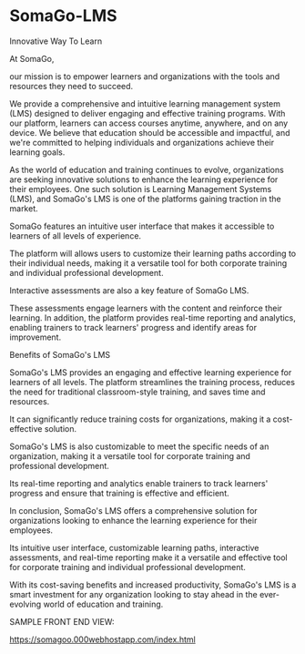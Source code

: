# SomaGo-LMS

Innovative Way To Learn

At SomaGo, 

our mission is to empower learners and organizations with the tools and resources they need to succeed. 

We provide a comprehensive and intuitive learning management system (LMS) designed to deliver engaging and effective training programs. 
With our platform, learners can access courses anytime, anywhere, and on any device. 
We believe that education should be accessible and impactful, and we're committed to helping individuals and organizations achieve their learning goals.


As the world of education and training continues to evolve, organizations are seeking innovative solutions to enhance the learning experience for their employees. 
One such solution is Learning Management Systems (LMS), and SomaGo's LMS is one of the platforms gaining traction in the market.

SomaGo features an intuitive user interface that makes it accessible to learners of all levels of experience. 

The platform will allows users to customize their learning paths according to their individual needs, making it a versatile tool for both corporate training and individual professional development.

Interactive assessments are also a key feature of SomaGo LMS. 

These assessments engage learners with the content and reinforce their learning. 
In addition, the platform provides real-time reporting and analytics, enabling trainers to track learners' progress and identify areas for improvement.

Benefits of SomaGo's LMS

SomaGo's LMS provides an engaging and effective learning experience for learners of all levels. The platform streamlines the training process, reduces the need for traditional classroom-style training, and saves time and resources. 

It can significantly reduce training costs for organizations, making it a cost-effective solution. 

SomaGo's LMS is also customizable to meet the specific needs of an organization, making it a versatile tool for corporate training and professional development. 

Its real-time reporting and analytics enable trainers to track learners' progress and ensure that training is effective and efficient.

In conclusion, SomaGo's LMS offers a comprehensive solution for organizations looking to enhance the learning experience for their employees. 

Its intuitive user interface, customizable learning paths, interactive assessments, and real-time reporting make it a versatile and effective tool for corporate training and individual professional development. 

With its cost-saving benefits and increased productivity, SomaGo's LMS is a smart investment for any organization looking to stay ahead in the ever-evolving world of education and training.

SAMPLE FRONT END VIEW:

https://somagoo.000webhostapp.com/index.html
